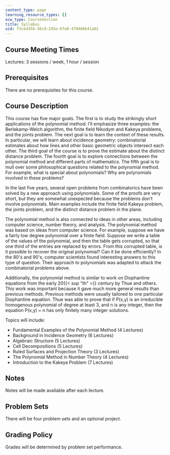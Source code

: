 ```yaml
---
content_type: page
learning_resource_types: []
ocw_type: CourseSection
title: Syllabus
uid: f3ce435b-36c9-245e-6fe0-470486b41a82
---
```


Course Meeting Times
--------------------

Lectures: 3 sessions / week, 1 hour / session

Prerequisites
-------------

There are no prerequisites for this course.

Course Description
------------------

This course has five major goals. The first is to study the strikingly short applications of the polynomial method. I’ll emphasize three examples: the Berlekamp-Welch algorithm, the finite field Nikodym and Kakeya problems, and the joints problem. The next goal is to learn the context of these results. In particular, we will learn about incidence geometry: combinatorial estimates about how lines and other basic geometric objects intersect each other. The third goal of the course is to prove the estimate about the distinct distance problem. The fourth goal is to explore connections between the polynomial method and different parts of mathematics. The fifth goal is to mull over some philosophical questions related to the polynomial method. For example, what is special about polynomials? Why are polynomials involved in these problems?

In the last five years, several open problems from combinatorics have been solved by a new approach using polynomials. Some of the proofs are very short, but they are somewhat unexpected because the problems don't involve polynomials. Main examples include the finite field Kakeya problem, the joints problem, and the distinct distance problem in the plane. 

The polynomial method is also connected to ideas in other areas, including computer science, number theory, and analysis. The polynomial method was based on ideas from computer science. For example, suppose we have a fairly low degree polynomial over a finite field. Suppose we write a table of the values of the polynomial, and then the table gets corrupted, so that one third of the entries are replaced by errors. From this corrupted table, is it possible to recover the original polynomial? Can it be done efficiently? In the 80's and 90's, computer scientists found interesting answers to this type of question. Their approach to polynomials was adapted to attack the combinatorial problems above.

Additionally, the polynomial method is similar to work on Diophantine equations from the early 20{{< sup "th" >}} century by Thue and others. This work was important because it gave much more general results than previous methods. Previous methods were usually tailored to one particular Diophantine equation. Thue was able to prove that if P(x,y) is an irreducible homogenous polynomial of degree at least 3, and n is any integer, then the equation P(x,y) = n has only finitely many integer solutions.

Topics will include:

*   Fundamental Examples of the Polynomial Method (4 Lectures)
*   Background in Incidence Geometry (6 Lectures)
*   Algebraic Structure (5 Lectures)
*   Cell Decompositions (5 Lectures)
*   Ruled Surfaces and Projection Theory (3 Lectures)
*   The Polynomial Method in Number Theory (4 Lectures)
*   Introduction to the Kakeya Problem (7 Lectures)

Notes
-----

Notes will be made available after each lecture.

Problem Sets
------------

There will be four problem sets and an optional project.

Grading Policy
--------------

Grades will be determined by problem set performance.